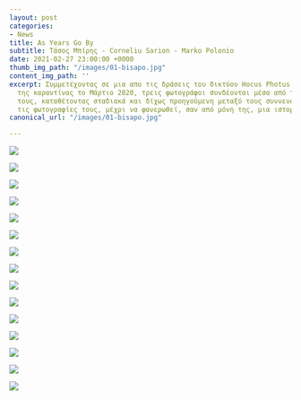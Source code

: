 ```yaml
---
layout: post
categories:
- News
title: As Years Go By
subtitle: Τάσος Μπίρης - Corneliu Sarion - Marko Polonio
date: 2021-02-27 23:00:00 +0000
thumb_img_path: "/images/01-bisapo.jpg"
content_img_path: ''
excerpt: Συμμετέχοντας σε μια απο τις δράσεις του δικτύου Hocus Photus στη διάρκεια
  της καραντίνας το Μάρτιο 2020, τρεις φωτογράφοι συνδέονται μέσα από τις εικόνες
  τους, καταθέτοντας σταδιακά και δίχως προηγούμενη μεταξύ τους συννενόηση, μια-μια
  τις φωτογραφίες τους, μέχρι να φανερωθεί, σαν από μόνη της, μια ιστορία.
canonical_url: "/images/01-bisapo.jpg"

---
```

![](/images/01-bisapo.jpg)

![](/images/02-bisapo.jpg)

![](/images/03-bisapo.jpg)

![](/images/04-bisapo.jpg)

![](/images/05-bisapo.jpg)

![](/images/06-bisapo.jpg)

![](/images/07-bisapo.jpg)

![](/images/08-92236618_10221736423942210_1973237804053823488_o.jpg)

![](/images/09-bisapo.jpg)

![](/images/10-bisapo.jpg)

![](/images/11-bisapo.jpg)

![](/images/12-bisapo.jpg)

![](/images/13-bisapo.jpg)

![](/images/14-bisapo.jpg)

![](/images/15-bisapo.jpg)
